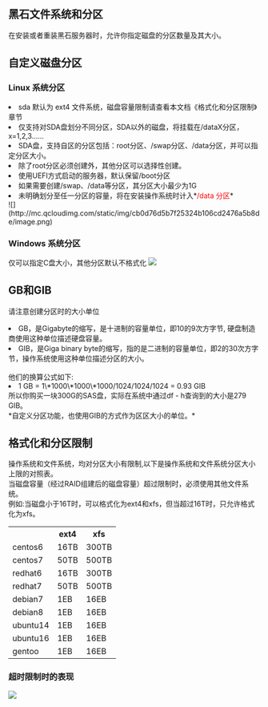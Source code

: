 ## 黑石文件系统和分区
在安装或者重装黑石服务器时，允许你指定磁盘的分区数量及其大小。

## 自定义磁盘分区
### Linux 系统分区
<li>sda 默认为 ext4 文件系统，磁盘容量限制请查看本文档《格式化和分区限制》章节</li>
<li>仅支持对SDA盘划分不同分区，SDA以外的磁盘，将挂载在/dataX分区，x=1,2,3......</li>
<li>SDA盘，支持自区的分区包括：root分区、/swap分区、/data分区，并可以指定分区大小。</li>
<li>除了root分区必须创建外，其他分区可以选择性创建。</li>
<li>使用UEFI方式启动的服务器，默认保留/boot分区</li>
<li>如果需要创建/swap、/data等分区，其分区大小最少为1G</li>
<li>未明确划分至任一分区的容量，将在安装操作系统时计入*<font color='red'>/data 分区</font>*</li>
![](http://mc.qcloudimg.com/static/img/cb0d76d5b7f25324b106cd2476a5b8de/image.png)

### Windows 系统分区
仅可以指定C盘大小，其他分区默认不格式化
![](http://mc.qcloudimg.com/static/img/a8704bcb36f8047903a5c7de7f29a27c/1.png)


## GB和GIB
请注意创建分区时的大小单位</br>
<li>GB，是Gigabyte的缩写，是十进制的容量单位，即10的9次方字节, 硬盘制造商使用这种单位描述硬盘容量。</br></li>
<li>GIB，是Giga binary byte的缩写，指的是二进制的容量单位，即2的30次方字节，操作系统使用这种单位描述分区的大小。</li></br>
他们的换算公式如下:
<li>1 GB = 1\*1000\*1000\*1000/1024/1024/1024 = 0.93 GIB </li>
所以你购买一块300G的SAS盘，实际在系统中通过df - h查询到的大小是279 GIB。</br>
*自定义分区功能，也使用GIB的方式作为区区大小的单位。*


## 格式化和分区限制
操作系统和文件系统，均对分区大小有限制,以下是操作系统和文件系统分区大小上限的对照表。</br>当磁盘容量（经过RAID组建后的磁盘容量）超过限制时，必须使用其他文件系统。</br>例如:当磁盘小于16T时，可以格式化为ext4和xfs，但当超过16T时，只允许格式化为xfs。

<table>
<tr>
<th></th>
<th>ext4</th>
<th>xfs</th>
</tr>

<tr>
<td>centos6</td>
<td>16TB</td>
<td>300TB</td>
</tr>

<tr>
<td>centos7</td>
<td>50TB</td>
<td>500TB</td>
</tr>

<tr>
<td>redhat6</td>
<td>16TB</td>
<td>300TB</td>
</tr>

<tr>
<td>redhat7</td>
<td>50TB</td>
<td>500TB</td>
</tr>


<tr>
<td>debian7</td>
<td>1EB</td>
<td>16EB</td>
</tr>

<tr>
<td>debian8</td>
<td>1EB</td>
<td>16EB</td>
</tr>

<tr>
<td>ubuntu14</td>
<td>1EB</td>
<td>16EB</td>
</tr>

<tr>
<td>ubuntu16</td>
<td>1EB</td>
<td>16EB</td>
</tr>

<tr>
<td>gentoo</td>
<td>1EB</td>
<td>16EB</td>
</tr>

</table>

### 超时限制时的表现

![](https://mc.qcloudimg.com/static/img/660744b476996e77db6b641efe98bdff/4.png)